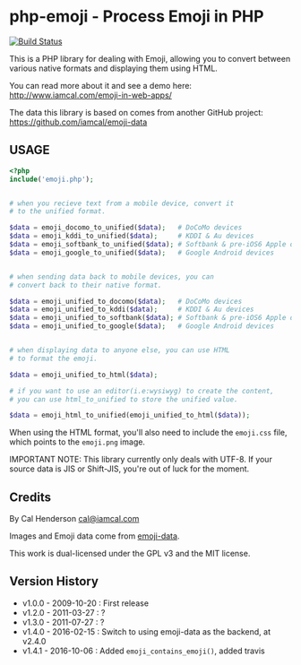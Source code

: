 # php-emoji - Process Emoji in PHP

[![Build Status](https://travis-ci.org/iamcal/php-emoji.svg?branch=master)](https://travis-ci.org/iamcal/php-emoji)

This is a PHP library for dealing with Emoji, allowing you to convert between various native formats and displaying them using HTML.

You can read more about it and see a demo here: http://www.iamcal.com/emoji-in-web-apps/

The data this library is based on comes from another GitHub project: https://github.com/iamcal/emoji-data


## USAGE
```php
<?php
include('emoji.php');


# when you recieve text from a mobile device, convert it
# to the unified format.

$data = emoji_docomo_to_unified($data);   # DoCoMo devices
$data = emoji_kddi_to_unified($data);     # KDDI & Au devices
$data = emoji_softbank_to_unified($data); # Softbank & pre-iOS6 Apple devices
$data = emoji_google_to_unified($data);   # Google Android devices


# when sending data back to mobile devices, you can
# convert back to their native format.

$data = emoji_unified_to_docomo($data);   # DoCoMo devices
$data = emoji_unified_to_kddi($data);     # KDDI & Au devices
$data = emoji_unified_to_softbank($data); # Softbank & pre-iOS6 Apple devices
$data = emoji_unified_to_google($data);   # Google Android devices


# when displaying data to anyone else, you can use HTML
# to format the emoji.

$data = emoji_unified_to_html($data);

# if you want to use an editor(i.e:wysiwyg) to create the content, 
# you can use html_to_unified to store the unified value.

$data = emoji_html_to_unified(emoji_unified_to_html($data));
```

When using the HTML format, you'll also need to include the <code>emoji.css</code> file, which points 
to the <code>emoji.png</code> image.

IMPORTANT NOTE: This library currently only deals with UTF-8. If your source data is JIS
or Shift-JIS, you're out of luck for the moment.


## Credits

By Cal Henderson <cal@iamcal.com>

Images and Emoji data come from <a href="https://github.com/iamcal/emoji-data">emoji-data</a>.

This work is dual-licensed under the GPL v3 and the MIT license.


## Version History

* v1.0.0 - 2009-10-20 : First release
* v1.2.0 - 2011-03-27 : ?
* v1.3.0 - 2011-07-27 : ?
* v1.4.0 - 2016-02-15 : Switch to using emoji-data as the backend, at v2.4.0
* v1.4.1 - 2016-10-06 : Added `emoji_contains_emoji()`, added travis
